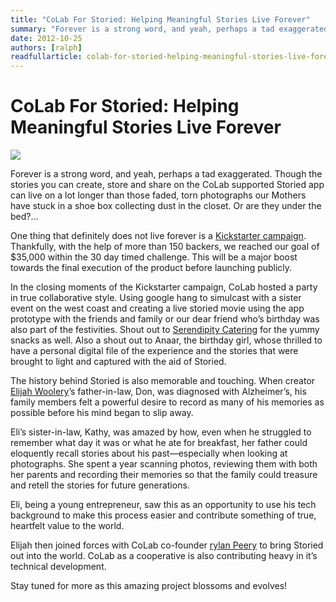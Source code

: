 ```yaml
---
title: "CoLab For Storied: Helping Meaningful Stories Live Forever"
summary: "Forever is a strong word, and yeah, perhaps a tad exaggerated. Though the stories you can create, store and share on the CoLab supported Storied app can live on a lot longer than those faded, torn photographs our Mothers have stuck in a shoe box collecting dust in the closet. Or are they under the bed? One thing that definitely does not live forever is a Kickstarter campaign. Thankfully, with the help of more than 150 backers, we reached our goal of $35,000 within the 30 day timed challenge. This will be a major boost towards the final execution of the product before launching publicly."
date: 2012-10-25
authors: [ralph]
readfullarticle: colab-for-storied-helping-meaningful-stories-live-forever
---
```


# CoLab For Storied: Helping Meaningful Stories Live Forever

<img src="/assets/img/blog/2012-10-25.png" class="center-element">

Forever is a strong word, and yeah, perhaps a tad exaggerated. Though the stories you can create, store and share on the CoLab supported Storied app can live on a lot longer than those faded, torn photographs our Mothers have stuck in a shoe box collecting dust in the closet. Or are they under the bed?...

One thing that definitely does not live forever is a [Kickstarter campaign](http://http//www.kickstarter.com/projects/elijahwoolery/storied-capture-and-share-family-stories). Thankfully, with the help of more than 150 backers, we reached our goal of $35,000 within the 30 day timed challenge. This will be a major boost towards the final execution of the product before launching publicly.

In the closing moments of the Kickstarter campaign, CoLab hosted a party in true collaborative style. Using google hang to simulcast with a sister event on the west coast and creating a live storied movie using the app prototype with the friends and family or our dear friend who’s birthday was also part of the festivities. Shout out to [Serendipity Catering](http://www.serendipitycatering.biz/) for the yummy snacks as well. Also a shout out to Anaar, the birthday girl, whose thrilled to have a personal digital file of the experience and the stories that were brought to light and captured with the aid of Storied.

The history behind Storied is also memorable and touching. When creator [Elijah Woolery](http://colab.coop/team)’s father-in-law, Don, was diagnosed with Alzheimer’s, his family members felt a powerful desire to record as many of his memories as possible before his mind began to slip away.

Eli’s sister-in-law, Kathy, was amazed by how, even when he struggled to remember what day it was or what he ate for breakfast, her father could eloquently recall stories about his past—especially when looking at photographs. She spent a year scanning photos, reviewing them with both her parents and recording their memories so that the family could treasure and retell the stories for future generations.

Eli, being a young entrepreneur, saw this as an opportunity to use his tech background to make this process easier and contribute something of true, heartfelt value to the world.

Elijah then joined forces with CoLab co-founder [rylan Peery](http://colab.coop/team) to bring Storied out into the world. CoLab as a cooperative is also contributing heavy in it’s technical development.

Stay tuned for more as this amazing project blossoms and evolves!
